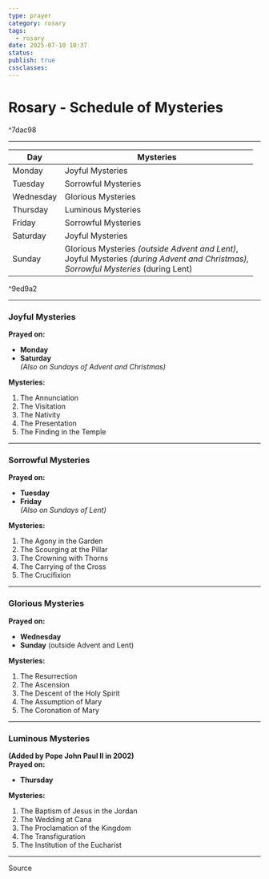 ```yaml
---
type: prayer
category: rosary
tags:
  - rosary
date: 2025-07-10 10:37
status: 
publish: true
cssclasses:
---
```

# Rosary - Schedule of Mysteries

^7dac98

----
| Day       | Mysteries |
| --------- | ------ |
| Monday    | Joyful Mysteries |
| Tuesday   | Sorrowful Mysteries |
| Wednesday | Glorious Mysteries |
| Thursday  | Luminous Mysteries |
| Friday    | Sorrowful Mysteries |
| Saturday  | Joyful Mysteries |
| Sunday    | Glorious Mysteries _(outside Advent and Lent)_,<br>Joyful Mysteries _(during Advent and Christmas),_<br>_Sorrowful Mysteries_ (during Lent) |

^9ed9a2

---
### **Joyful Mysteries**
**Prayed on:**
- **Monday**
- **Saturday**  
    _(Also on Sundays of Advent and Christmas)_

**Mysteries:**
1. The Annunciation
2. The Visitation
3. The Nativity
4. The Presentation
5. The Finding in the Temple

---
### **Sorrowful Mysteries**
**Prayed on:**
- **Tuesday**
- **Friday**  
    _(Also on Sundays of Lent)_

**Mysteries:**
1. The Agony in the Garden
2. The Scourging at the Pillar
3. The Crowning with Thorns
4. The Carrying of the Cross
5. The Crucifixion

---
### **Glorious Mysteries**
**Prayed on:**
- **Wednesday**
- **Sunday** (outside Advent and Lent)

**Mysteries:**
1. The Resurrection 
2. The Ascension
3. The Descent of the Holy Spirit
4. The Assumption of Mary
5. The Coronation of Mary

---
### **Luminous Mysteries**
**(Added by Pope John Paul II in 2002)**  
**Prayed on:**
- **Thursday**

**Mysteries:**
1. The Baptism of Jesus in the Jordan
2. The Wedding at Cana
3. The Proclamation of the Kingdom
4. The Transfiguration
5. The Institution of the Eucharist

---
Source